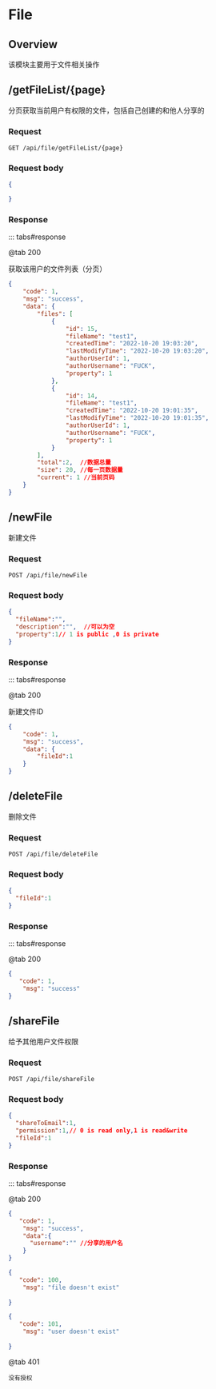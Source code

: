 # File
## Overview
该模块主要用于文件相关操作

## /getFileList/{page}

分页获取当前用户有权限的文件，包括自己创建的和他人分享的

### Request
```
GET /api/file/getFileList/{page}
```


### Request body
```json
{

}
```

### Response
::: tabs#response

@tab 200

获取该用户的文件列表（分页）
```json
{
    "code": 1,
    "msg": "success",
    "data": {
        "files": [
            {
                "id": 15,
                "fileName": "test1",
                "createdTime": "2022-10-20 19:03:20",
                "lastModifyTime": "2022-10-20 19:03:20",
                "authorUserId": 1,
                "authorUsername": "FUCK",
                "property": 1
            },
            {
                "id": 14,
                "fileName": "test1",
                "createdTime": "2022-10-20 19:01:35",
                "lastModifyTime": "2022-10-20 19:01:35",
                "authorUserId": 1,
                "authorUsername": "FUCK",
                "property": 1
            }
        ],
        "total":2,  //数据总量
        "size": 20, //每一页数据量
        "current": 1 //当前页码
    }
}
```



## /newFile

新建文件

### Request
```
POST /api/file/newFile
```


### Request body
```json
{
  "fileName":"",
  "description":"",  //可以为空
  "property":1// 1 is public ,0 is private 
}
```

### Response
::: tabs#response

@tab 200

新建文件ID
```json
{
    "code": 1,
    "msg": "success",
    "data": {
        "fileId":1
    }
}
```

## /deleteFile

删除文件

### Request
```
POST /api/file/deleteFile
```


### Request body
```json
{
  "fileId":1
}
```

### Response
::: tabs#response

@tab 200

```json
{
   "code": 1,
    "msg": "success"
}
```

## /shareFile

给予其他用户文件权限

### Request
```
POST /api/file/shareFile
```


### Request body
```json
{
  "shareToEmail":1,
  "permission":1,// 0 is read only,1 is read&write
  "fileId":1
}
```

### Response
::: tabs#response

@tab 200

```json
{
   "code": 1,
    "msg": "success",
    "data":{
      "username":"" //分享的用户名
    }
}
```
```json
{
   "code": 100,
    "msg": "file doesn't exist"
    
}
```

```json
{
   "code": 101,
    "msg": "user doesn't exist"
    
}
```

@tab 401
```
没有授权
```









